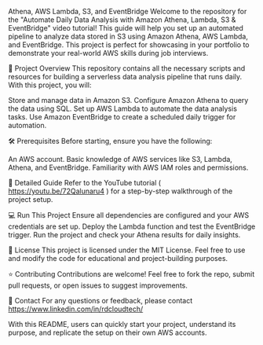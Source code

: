 Athena, AWS Lambda, S3, and EventBridge
Welcome to the repository for the "Automate Daily Data Analysis with Amazon Athena, Lambda, S3 & EventBridge" video tutorial! This guide will help you set up an automated pipeline to analyze data stored in S3 using Amazon Athena, AWS Lambda, and EventBridge. This project is perfect for showcasing in your portfolio to demonstrate your real-world AWS skills during job interviews.

📜 Project Overview
This repository contains all the necessary scripts and resources for building a serverless data analysis pipeline that runs daily. With this project, you will:

Store and manage data in Amazon S3.
Configure Amazon Athena to query the data using SQL.
Set up AWS Lambda to automate the data analysis tasks.
Use Amazon EventBridge to create a scheduled daily trigger for automation.

🛠️ Prerequisites
Before starting, ensure you have the following:

An AWS account.
Basic knowledge of AWS services like S3, Lambda, Athena, and EventBridge.
Familiarity with AWS IAM roles and permissions.

📘 Detailed Guide
Refer to the YouTube tutorial ( https://youtu.be/72Qalunaru4 ) for a step-by-step walkthrough of the project setup.

💻 Run This Project
Ensure all dependencies are configured and your AWS credentials are set up.
Deploy the Lambda function and test the EventBridge trigger.
Run the project and check your Athena results for daily insights.

📝 License
This project is licensed under the MIT License. Feel free to use and modify the code for educational and project-building purposes.

⭐ Contributing
Contributions are welcome! Feel free to fork the repo, submit pull requests, or open issues to suggest improvements.

📧 Contact
For any questions or feedback, please contact https://www.linkedin.com/in/rdcloudtech/

With this README, users can quickly start your project, understand its purpose, and replicate the setup on their own AWS accounts.
